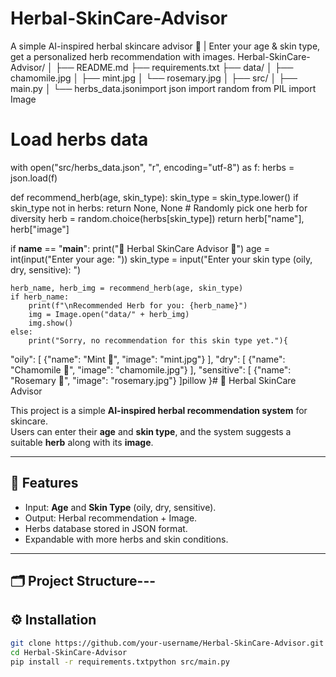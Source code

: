# Herbal-SkinCare-Advisor
A simple AI-inspired herbal skincare advisor 🌿 | Enter your age &amp; skin type, get a personalized herb recommendation with images.
Herbal-SkinCare-Advisor/
│
├── README.md
├── requirements.txt
├── data/
│   ├── chamomile.jpg
│   ├── mint.jpg
│   └── rosemary.jpg
│
├── src/
│   ├── main.py
│   └── herbs_data.jsonimport json
import random
from PIL import Image

# Load herbs data
with open("src/herbs_data.json", "r", encoding="utf-8") as f:
    herbs = json.load(f)

def recommend_herb(age, skin_type):
    skin_type = skin_type.lower()
    if skin_type not in herbs:
        return None, None
    # Randomly pick one herb for diversity
    herb = random.choice(herbs[skin_type])
    return herb["name"], herb["image"]

if __name__ == "__main__":
    print("🌿 Herbal SkinCare Advisor 🌿")
    age = int(input("Enter your age: "))
    skin_type = input("Enter your skin type (oily, dry, sensitive): ")

    herb_name, herb_img = recommend_herb(age, skin_type)
    if herb_name:
        print(f"\nRecommended Herb for you: {herb_name}")
        img = Image.open("data/" + herb_img)
        img.show()
    else:
        print("Sorry, no recommendation for this skin type yet."){
  "oily": [
    {"name": "Mint 🌱", "image": "mint.jpg"}
  ],
  "dry": [
    {"name": "Chamomile 🌼", "image": "chamomile.jpg"}
  ],
  "sensitive": [
    {"name": "Rosemary 🌿", "image": "rosemary.jpg"}
  ]pillow
}# 🌿 Herbal SkinCare Advisor

This project is a simple **AI-inspired herbal recommendation system** for skincare.  
Users can enter their **age** and **skin type**, and the system suggests a suitable **herb** along with its **image**.

---

## 🚀 Features
- Input: **Age** and **Skin Type** (oily, dry, sensitive).
- Output: Herbal recommendation + Image.
- Herbs database stored in JSON format.
- Expandable with more herbs and skin conditions.

---

## 🗂️ Project Structure---

## ⚙️ Installation
```bash
git clone https://github.com/your-username/Herbal-SkinCare-Advisor.git
cd Herbal-SkinCare-Advisor
pip install -r requirements.txtpython src/main.py
